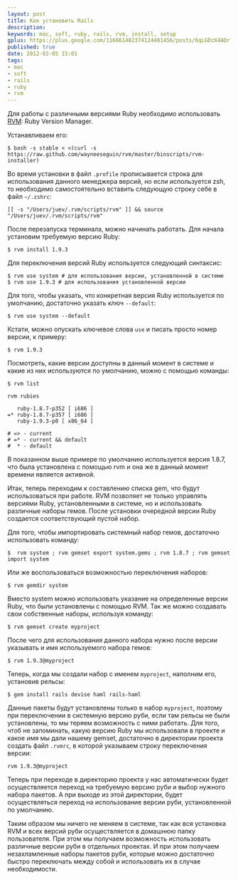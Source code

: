 ```yaml
---
layout: post
title: Как установить Rails
description:
keywords: mac, soft, ruby, rails, rvm, install, setup
gplus: https://plus.google.com/116661482374124481456/posts/6qLGDzX4ADr
published: true
date: 2012-02-05 15:01
tags:
- mac
- soft
- rails
- ruby
- rvm
---
```


Для работы с различными версиями Ruby необходимо использовать [RVM](http://beginrescueend.com/ "RVM: Ruby Version Manager - RVM Ruby Version Manager"): Ruby Version Manager.

Устанавливаем его:

	$ bash -s stable < <(curl -s https://raw.github.com/wayneeseguin/rvm/master/binscripts/rvm-installer)

Во время установки в файл `.profile` прописывается строка для использования данного менеджера версий, но если используется zsh, то необходимо самостоятельно вставить следующую строку себе в файл `~/.zshrc`:

	[[ -s "/Users/juev/.rvm/scripts/rvm" ]] && source "/Users/juev/.rvm/scripts/rvm"

После перезапуска терминала, можно начинать работать. Для начала установим требуемую версию Ruby:

	$ rvm install 1.9.3

Для переключения версий Ruby используется следующий синтаксис:

	$ rvm use system # для использования версии, установленной в системе
	$ rvm use 1.9.3 # для использования установленной версии

Для того, чтобы указать, что конкретная версия Ruby используется по умолчанию, достаточно указать ключ `--default`:

	$ rvm use system --default

Кстати, можно опускать ключевое слова `use` и писать просто номер версии, к примеру:

	$ rvm 1.9.3

Посмотреть, какие версии доступны в данный момент в системе и какие из них используются по умолчанию, можно с помощью команды:

	$ rvm list

	rvm rubies

	   ruby-1.8.7-p352 [ i686 ]
	=* ruby-1.8.7-p357 [ i686 ]
	   ruby-1.9.3-p0 [ x86_64 ]

	# => - current
	# =* - current && default
	#  * - default

В показанном выше примере по умолчанию используется версия 1.8.7, что была установлена с помощью rvm и она же в данный момент времени является активной.

Итак, теперь переходим к составлению списка gem, что будут использоваться при работе. RVM позволяет не только управлять версиями Ruby, установленными в системе, но и использовать различные наборы гемов. После установки очередной версии Ruby создается соответствующий пустой набор.

Для того, чтобы импортировать системный набор гемов, достаточно использовать команду:

	$  rvm system ; rvm gemset export system.gems ; rvm 1.8.7 ; rvm gemset import system

Или же воспользоваться возможностью переключения наборов:

	$ rvm gemdir system

Вместо system можно использовать указание на определенные версии Ruby, что были установлены с помощью RVM. Так же можно создавать свои собственные наборы, используя команду:

	$ rvm gemset create myproject

После чего для использования данного набора нужно после версии указывать и имя используемого набора гемов:

	$ rvm 1.9.3@myproject

Теперь, когда мы создали набор с именем `myproject`, наполним его, установив рельсы:

	$ gem install rails devise haml rails-haml

Данные пакеты будут установлены только в набор `myproject`, поэтому при переключении в системную версию руби, если там рельсы не были установлены, то мы теряем возможность с ними работать. Для того, чтоб не запоминать, какую версию Ruby мы использовали в проекте и какое имя мы дали нашему gemset, достаточно в директории проекта создать файл `.rvmrc`, в которой указываем строку переключения версии:

	rvm 1.9.3@myproject

Теперь при переходе в директорию проекта у нас автоматически будет осуществляется переход на требуемую версию руби и выбор нужного набора пакетов. А при выходе из этой директории, будет осуществляться переход на использование версии руби, установленной по умолчанию.

Таким образом мы ничего не меняем в системе, так как вся установка RVM и всех версий руби осуществляется в домашнюю папку пользователя. При этом мы получаем возможность использовать различные версии руби в отдельных проектах. И при этом получаем незахламленные наборы пакетов руби, которые можно достаточно быстро переключать между собой и использовать их в случае необходимости.
